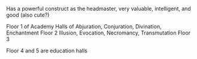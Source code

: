 Has a powerful construct as the headmaster, very valuable, intelligent, and good (also cute?)

Floor 1 of Academy
Halls of Abjuration, Conjuration, Divination, Enchantment
Floor 2
Illusion, Evocation, Necromancy, Transmutation
Floor 3


Floor 4 and 5 are education halls
